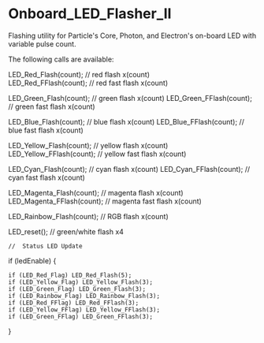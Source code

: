 # Onboard_LED_Flasher_II
Flashing utility for Particle's Core, Photon, and Electron's on-board LED with variable pulse count.

The following calls are available: 

LED_Red_Flash(count);  // red flash x(count)  
LED_Red_FFlash(count);  // red fast flash x(count)

LED_Green_Flash(count); // green flash x(count) 
LED_Green_FFlash(count); // green fast flash x(count)

LED_Blue_Flash(count); // blue flash x(count)
LED_Blue_FFlash(count); // blue fast flash x(count)

LED_Yellow_Flash(count); // yellow flash x(count)
LED_Yellow_FFlash(count); // yellow fast flash x(count)

LED_Cyan_Flash(count); // cyan flash x(count)
LED_Cyan_FFlash(count); // cyan fast flash x(count)

LED_Magenta_Flash(count); // magenta flash x(count)
LED_Magenta_FFlash(count); // magenta fast flash x(count)

LED_Rainbow_Flash(count); // RGB flash x(count)

LED_reset();  // green/white flash x4

    //  Status LED Update  

 if (ledEnable)  {

    if (LED_Red_Flag) LED_Red_Flash(5);
    if (LED_Yellow_Flag) LED_Yellow_Flash(3);
    if (LED_Green_Flag) LED_Green_Flash(3);
    if (LED_Rainbow_Flag) LED_Rainbow_Flash(3);
    if (LED_Red_FFlag) LED_Red_FFlash(3);
    if (LED_Yellow_FFlag) LED_Yellow_FFlash(3);
    if (LED_Green_FFlag) LED_Green_FFlash(3);
}
